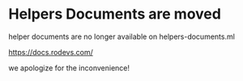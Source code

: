 # Helpers Documents are moved

helper documents are no longer available on helpers-documents.ml

https://docs.rodevs.com/

we apologize for the inconvenience!

